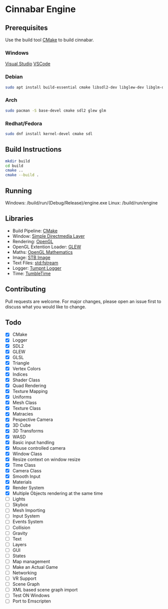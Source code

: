# Cinnabar Engine

## Prerequisites

Use the build tool [CMake](https://cmake.org/install/) to build cinnabar.

### Windows
[Visual Studio](https://visualstudio.microsoft.com/)
[VSCode](https://code.visualstudio.com/docs/cpp/config-msvc)
### Debian
```bash
sudo apt install build-essential cmake libsdl2-dev libglew-dev libglm-dev libassimp-dev
```
### Arch
```bash
sudo pacman -S base-devel cmake sdl2 glew glm
```
### Redhat/Fedora
```bash
sudo dnf install kernel-devel cmake sdl 
```
## Build Instructions
```bash
mkdir build
cd build
cmake ..
cmake --build .
```

## Running
Windows: /build/run/(Debug/Release)/engine.exe
Linux: /build/run/engine

## Libraries
* Build Pipeline: [CMake](https://cmake.org/)
* Window: [Simple Directmedia Layer](https://www.libsdl.org/)
* Rendering: [OpenGL](https://www.opengl.org/)
* OpenGL Extention Loader: [GLEW](http://glew.sourceforge.net/)
* Maths: [OpenGL Mathematics](https://glm.g-truc.net/0.9.9/index.html)
* Image: [STB Image](https://github.com/nothings/stb/blob/master/stb_image.h)
* Text Files: [std:fstream](https://gcc.gnu.org/onlinedocs/libstdc++/libstdc++-html-USERS-4.2/fstream.html)
* Logger: [Tumpnt Logger](https://github.com/Tumpnt/TumpntAudio/blob/master/src/core/tpnt_log.h)
* Time: [TumbleTime](https://github.com/tumble1999/tumble-time)

## Contributing
Pull requests are welcome. For major changes, please open an issue first to discuss what you would like to change.

## Todo
 - [x] CMake
 - [x] Logger
 - [x] SDL2
 - [x] GLEW
 - [x] GLSL
 - [x] Triangle
 - [x] Vertex Colors
 - [x] Indices
 - [x] Shader Class
 - [x] Quad Rendering
 - [x] Texture Mapping
 - [x] Uniforms
 - [x] Mesh Class
 - [x] Texture Class
 - [x] Matracies
 - [x] Pespective Camera
 - [x] 3D Cube
 - [x] 3D Transforms
 - [x] WASD
 - [x] Basic input handling
 - [x] Mouse controlled camera
 - [x] Window Class
 - [x] Resize context on window resize
 - [x] Time Class
 - [x] Camera Class
 - [x] Smooth Input
 - [x] Materials
 - [x] Render System
 - [x] Multiple Objects rendering at the same time
 - [ ] Lights
 - [ ] Skybox
 - [ ] Mesh Importing
 - [ ] Input System
 - [ ] Events System
 - [ ] Collision
 - [ ] Gravity
 - [ ] Text
 - [ ] Layers
 - [ ] GUI
 - [ ] States
 - [ ] Map management
 - [ ] Make an Actual Game
 - [ ] Networking
 - [ ] VR Support
 - [ ] Scene Graph
 - [ ] XML based scene graph import
 - [ ] Test ON Windows
 - [ ] Port to Emscripten

